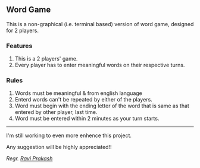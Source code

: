 ## Word Game

This is a non-graphical (i.e. terminal based) version of word game, designed for 2 players.

### Features

1. This is a 2 players' game.
2. Every player has to enter meaningful words on their respective turns.

### Rules

1. Words must be meaningful & from english language
2. Enterd words can't be repeated by either of the players.
3. Word must begin with the ending letter of the word that is same as that entered by other player, last time.
4. Word must be entered within 2 minutes as your turn starts.

<hr />

I'm still working to even more enhence this project.

Any suggestion will be highly appreciated!!

_Regr. [Ravi Prakash](https://github.com/ravi-prakash1907)_